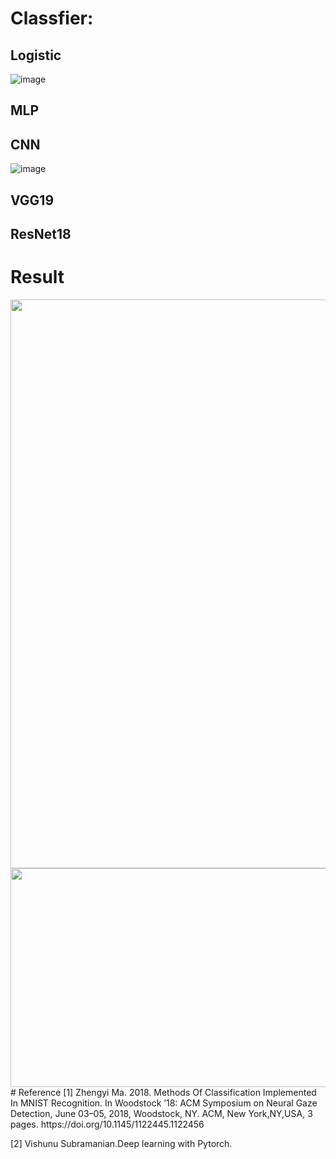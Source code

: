 # Classfier: 
## Logistic
![image](https://user-images.githubusercontent.com/86160178/122648539-5220a680-d15c-11eb-976b-d51d34a9c171.png)
## MLP
## CNN
![image](https://user-images.githubusercontent.com/86160178/122648601-8dbb7080-d15c-11eb-827b-27a5c50245f4.png)
## VGG19
## ResNet18
# Result
<div align=center><img width="1409" height="910" src="https://user-images.githubusercontent.com/86160178/122649300-cd378c00-d15f-11eb-939a-1ee193ac7f9d.png"/></div>

<div align=center><img width="1020" height="350" src="https://user-images.githubusercontent.com/86160178/122649238-834ea600-d15f-11eb-877b-e637e2adda40.png"/></div>
# Reference
[1] Zhengyi Ma. 2018. Methods Of Classification Implemented In MNIST Recognition. In Woodstock ’18: ACM Symposium on Neural
Gaze Detection, June 03–05, 2018, Woodstock, NY. ACM, New York,NY,USA, 3 pages. https://doi.org/10.1145/1122445.1122456

[2] Vishunu Subramanian.Deep learning with Pytorch.

